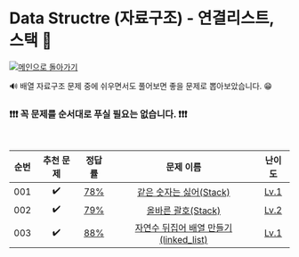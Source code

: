 # Data Structre (자료구조) - 연결리스트, 스택 🔗
[![메인으로 돌아가기](https://img.shields.io/badge/메인으로%20돌아가기-112051)](https://github.com/hyemi0622/algorithm) 


🔊 배열 자료구조 문제 중에 쉬우면서도 풀어보면 좋을 문제로 뽑아보았습니다. 😁

### ❗❗❗ 꼭 문제를 순서대로 푸실 필요는 없습니다. ❗❗❗
<br>


|순번|추천 문제|정답률|문제 이름|난이도|
|:--:|:--:|:--:|:--:|:--:|
|001|:heavy_check_mark:|<a href="https://school.programmers.co.kr/learn/courses/30/lessons/12906" target="_blank">78%</a>|<a href="https://school.programmers.co.kr/learn/courses/30/lessons/12906" target="_blank">같은 숫자는 싫어(Stack)</a>|<a href="https://school.programmers.co.kr/learn/courses/30/lessons/12906" target="_blank">Lv.1</a>|
|002|:heavy_check_mark:|<a href="https://school.programmers.co.kr/learn/courses/30/lessons/12909" target="_blank">79%</a>|<a href="https://school.programmers.co.kr/learn/courses/30/lessons/12909" target="_blank">올바른 괄호(Stack)</a>|<a href="https://school.programmers.co.kr/learn/courses/30/lessons/12909" target="_blank">Lv.2</a>|
|003|:heavy_check_mark:|<a href="https://school.programmers.co.kr/learn/courses/30/lessons/12932" target="_blank">88%</a>|<a href="https://school.programmers.co.kr/learn/courses/30/lessons/12932" target="_blank">자연수 뒤집어 배열 만들기(linked_list)</a>|<a href="https://school.programmers.co.kr/learn/courses/30/lessons/12932" target="_blank">Lv.1</a>|

